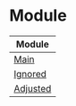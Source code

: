 

# Module

| Module |
| ------ |
| [Main](https://github.com/samwhelp/anduinos-iso-builder-remix-advance-cinnamon/blob/main/helper/docs/module/module-main.md) |
| [Ignored](https://github.com/samwhelp/anduinos-iso-builder-remix-advance-cinnamon/blob/main/helper/docs/module/module-ignored.md) |
| [Adjusted](https://github.com/samwhelp/anduinos-iso-builder-remix-advance-cinnamon/blob/main/helper/docs/module/module-adjusted.md) |
